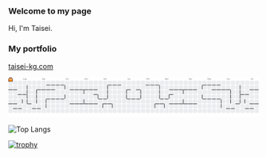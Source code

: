 ### Welcome to my page

Hi, I'm Taisei.

### My portfolio
[taisei-kg.com](https://taisei-kg.com/)

<picture>
  <source media="(prefers-color-scheme: dark)" srcset="https://raw.githubusercontent.com/taisei25864/taisei25864/output/pacman-contribution-graph-dark.svg">
  <source media="(prefers-color-scheme: light)" srcset="https://raw.githubusercontent.com/taisei25864/taisei25864/output/pacman-contribution-graph.svg">
  <img alt="Pac-Man contribution graph" src="https://raw.githubusercontent.com/taisei25864/taisei25864/output/pacman-contribution-graph.svg">
</picture>

<p align="left"> 
  <img alt="Top Langs" height="150px" src="https://github-readme-stats.vercel.app/api/top-langs/?username=taisei25864&layout=compact&show_icons=true&theme=onedark" />
</p>


[![trophy](https://github-profile-trophy.vercel.app/?username=taisei25864&theme=onedark&column=7
)](https://github.com/ryo-ma/github-profile-trophy)


<!--
**taisei25864/taisei25864** is a ✨ _special_ ✨ repository because its `README.md` (this file) appears on your GitHub profile.

Here are some ideas to get you started:

- 🔭 I’m currently working on ...
- 🌱 I’m currently learning ...
- 👯 I’m looking to collaborate on ...
- 🤔 I’m looking for help with ...
- 💬 Ask me about ...
- 📫 How to reach me: ...
- 😄 Pronouns: ...
- ⚡ Fun fact: ...
-->
